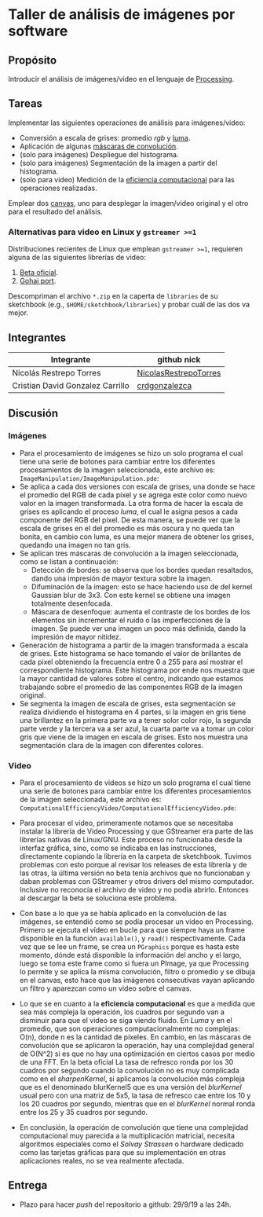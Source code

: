 # Taller de análisis de imágenes por software

## Propósito

Introducir el análisis de imágenes/video en el lenguaje de [Processing](https://processing.org/).

## Tareas

Implementar las siguientes operaciones de análisis para imágenes/video:

* Conversión a escala de grises: promedio _rgb_ y [luma](https://en.wikipedia.org/wiki/HSL_and_HSV#Disadvantages).
* Aplicación de algunas [máscaras de convolución](https://en.wikipedia.org/wiki/Kernel_(image_processing)).
* (solo para imágenes) Despliegue del histograma.
* (solo para imágenes) Segmentación de la imagen a partir del histograma.
* (solo para video) Medición de la [eficiencia computacional](https://processing.org/reference/frameRate.html) para las operaciones realizadas.

Emplear dos [canvas](https://processing.org/reference/PGraphics.html), uno para desplegar la imagen/video original y el otro para el resultado del análisis.

### Alternativas para video en Linux y `gstreamer >=1`

Distribuciones recientes de Linux que emplean `gstreamer >=1`, requieren alguna de las siguientes librerías de video:

1. [Beta oficial](https://github.com/processing/processing-video/releases).
2. [Gohai port](https://github.com/gohai/processing-video/releases/tag/v1.0.2).

Descompriman el archivo `*.zip` en la caperta de `libraries` de su sketchbook (e.g., `$HOME/sketchbook/libraries`) y probar cuál de las dos va mejor.

## Integrantes

| Integrante | github nick |
|------------|-------------|
| Nicolás Restrepo Torres | [NicolasRestrepoTorres][NicolasRestrepoTorres_link] |
| Cristian David Gonzalez Carrillo | [crdgonzalezca][crdgonzalezca_link] |

[crdgonzalezca_link]:https://github.com/crdgonzalezca
[NicolasRestrepoTorres_link]:https://github.com/NicolasRestrepoTorres

## Discusión

### Imágenes

* Para el procesamiento de imágenes se hizo un solo programa el cual tiene una serie de botones para cambiar entre los diferentes procesamientos de la imagen seleccionada, este archivo es: `ImageManipulation/ImageManipulation.pde`:
* Se aplica a cada dos versiones con escala de grises, una donde se hace el promedio del RGB de cada píxel y se agrega este color como nuevo valor en la imagen transformada. La otra forma de hacer la escala de grises es aplicando el proceso _luma_, el cual le asigna pesos a cada componente del RGB del pixel. De esta manera, se puede ver que la escala de grises en el del promedio es más oscura y no queda tan bonita, en cambio con luma, es una mejor manera de obtener los grises, quedando una imagen no tan gris.
* Se aplican tres máscaras de convolución a la imagen seleccionada, como se listan a continuación:
  * Detección de bordes: se observa que los bordes quedan resaltados, dando una impresión de mayor textura sobre la imagen.
  * Difuminación de la imagen: esto se hace
  haciendo uso de del kernel Gaussian blur
  de 3x3. Con este kernel se obtiene una
  imagen totalmente desenfocada.
  * Máscara de desenfoque: aumenta el
  contraste de los bordes de los elementos
  sin incrementar el ruido o las
  imperfecciones de la imagen. Se puede ver
  una imagen un poco más definida, dando la
  impresión de mayor nitidez.
* Generación de histograma a partir de la imagen transformada a escala de grises. Este histograma se hace tomando el valor de  brillantes de cada pixel obteniendo la frecuencia entre 0 a 255 para así mostrar el correspondiente histograma. Este histograma por ende nos muestra que la mayor cantidad de valores sobre el centro, indicando que estamos trabajando sobre el promedio de las componentes RGB de la imagen original.
* Se segmenta la imagen de escala de grises, esta segmentación se realiza dividiendo el histograma en 4 partes, si la imagen en gris tiene una brillantez en la primera parte va a tener solor color rojo, la segunda parte verde y la tercera va a ser azul, la cuarta parte va a tomar un color gris que viene de la imagen en escala de grises. Esto nos muestra una segmentación clara de la imagen con diferentes colores.

### Video

* Para el procesamiento de videos se hizo un solo programa el cual tiene una serie de botones para cambiar entre los diferentes procesamientos de la imagen seleccionada, este archivo es: `ComputationalEfficiencyVideo/ComputationalEfficiencyVideo.pde`:

* Para procesar el video, primeramente notamos que se necesitaba instalar la librería de Video Processing y que GStreamer era parte de las librerías nativas de Linux/GNU. Este proceso no funcionaba desde la interfaz gráfica, sino, como se indicaba en las instrucciones, directamente copiando la librería en la carpeta de sketchbook. Tuvimos problemas con esto porque al revisar los releases de esta librería y de las otras, la última versión no beta tenía archivos que no funcionaban y daban problemas con GStreamer y otros drivers del mismo computador. Inclusive no reconocía el archivo de video y no podía abrirlo. Entonces al descargar la beta se soluciona este problema.
* Con base a lo que ya se había aplicado en la convolución de las imágenes, se entendió como se podía procesar un video en Processing. Primero se ejecuta el vídeo en bucle para que siempre haya un frame disponible en la función `available()`, y `read()` respectivamente. Cada vez que se lee un frame, se crea un `PGraphics` porque es hasta este momento, dónde está disponible la información del ancho y el largo, luego se toma este frame como si fuera un PImage, ya que Processing lo permite y se aplica la misma convolución, filtro o promedio y se dibuja en el canvas, esto hace que las imágenes consecutivas vayan aplicando un filtro y aparezcan como un video sobre el canvas.
* Lo que se en cuanto a la **eficiencia computacional** es que a medida que sea más compleja la operación, los cuadros por segundo van a disminuir para que el video se siga viendo fluido. En _Luma_ y en el promedio, que son operaciones computacionalmente no complejas: O(n), donde n es la cantidad de píxeles. En cambio, en las máscaras de convolución que se aplicaron la operación, hay una complejidad general de O(N^2) si es que no hay una optimización en ciertos casos por medio de una FFT. En la beta oficial La tasa de refresco ronda por los 30 cuadros por segundo cuando la convolución no es muy complicada como en el _sharpenKernel_, si aplicamos la convolución más compleja que es el denominado blurKernel5 que es una versión del _blurKernel_ usual pero con una matriz de 5x5, la tasa de refresco cae entre los 10 y los 20 cuadros por segundo, mientras que en el _blurKernel_ normal ronda entre los 25 y 35 cuadros por segundo.

* En conclusión, la operación de convolución que tiene una complejidad computacional muy parecida a la multiplicación matricial, necesita algoritmos especiales como el _Solvay Strassen_ o hardware dedicado como las tarjetas gráficas para que su implementación en otras aplicaciones reales, no se vea realmente afectada.

## Entrega

* Plazo para hacer _push_ del repositorio a github: 29/9/19 a las 24h.
